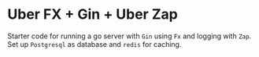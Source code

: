 # Uber FX + Gin + Uber Zap
Starter code for running a go server with `Gin` using `Fx` and logging with `Zap`.
Set up `Postgresql` as database and `redis` for caching.
